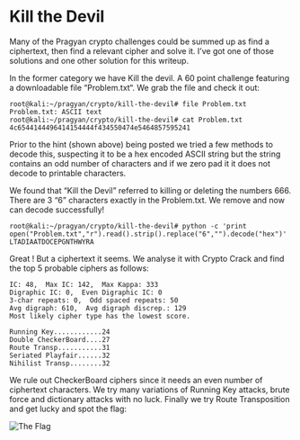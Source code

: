 Kill the Devil
==============

Many of the Pragyan crypto challenges could be summed up as find a ciphertext, then find a relevant cipher and solve it. I’ve got one of those solutions and one other solution for this writeup.

In the former category we have Kill the devil. A 60 point challenge featuring a downloadable file “Problem.txt“. We grab the file and check it out:

    root@kali:~/pragyan/crypto/kill-the-devil# file Problem.txt 
    Problem.txt: ASCII text
    root@kali:~/pragyan/crypto/kill-the-devil# cat Problem.txt 
    4c6544144496414154444f434550474e5464857595241
  
Prior to the hint (shown above) being posted we tried a few methods to decode this, suspecting it to be a hex encoded ASCII string but the string contains an odd number of characters and if we zero pad it it does not decode to printable characters.

We found that “Kill the Devil” referred to killing or deleting the numbers 666. There are 3 “6” characters exactly in the Problem.txt. We remove and now can decode successfully!

    root@kali:~/pragyan/crypto/kill-the-devil# python -c 'print open("Problem.txt","r").read().strip().replace("6","").decode("hex")'
    LTADIAATDOCEPGNTHWYRA
    
Great ! But a ciphertext it seems. We analyse it with Crypto Crack and find the top 5 probable ciphers as follows:

    IC: 48,  Max IC: 142,  Max Kappa: 333
    Digraphic IC: 0,  Even Digraphic IC: 0
    3-char repeats: 0,  Odd spaced repeats: 50
    Avg digraph: 610,  Avg digraph discrep.: 129
    Most likely cipher type has the lowest score.
    
    Running Key............24
    Double CheckerBoard....27
    Route Transp...........31
    Seriated Playfair......32
    Nihilist Transp........32
  
We rule out CheckerBoard ciphers since it needs an even number of ciphertext characters. We try many variations of Running Key attacks, brute force and dictionary attacks with no luck. Finally we try Route Transposition and get lucky and spot the flag:

![The Flag](https://ctf.rip/wp-content/uploads/2016/02/route.png)
